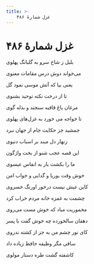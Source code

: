 ```yaml
---
title: >-
    غزل شمارهٔ ۴۸۶
---
```

# غزل شمارهٔ ۴۸۶

<div class="b" id="bn1"><div class="m1"><p>بلبل ز شاخ سرو به گلبانگ پهلوی</p></div>
<div class="m2"><p>می‌خواند دوش درس مقامات معنوی</p></div></div>
<div class="b" id="bn2"><div class="m1"><p>یعنی بیا که آتش موسی نمود گل</p></div>
<div class="m2"><p>تا از درخت نکته توحید بشنوی</p></div></div>
<div class="b" id="bn3"><div class="m1"><p>مرغان باغ قافیه سنجند و بذله گوی</p></div>
<div class="m2"><p>تا خواجه می خورد به غزل‌های پهلوی</p></div></div>
<div class="b" id="bn4"><div class="m1"><p>جمشید جز حکایت جام از جهان نبرد</p></div>
<div class="m2"><p>زنهار دل مبند بر اسباب دنیوی</p></div></div>
<div class="b" id="bn5"><div class="m1"><p>این قصه عجب شنو از بخت واژگون</p></div>
<div class="m2"><p>ما را بکشت یار به انفاس عیسوی</p></div></div>
<div class="b" id="bn6"><div class="m1"><p>خوش وقت بوریا و گدایی و خواب امن</p></div>
<div class="m2"><p>کاین عیش نیست درخور اورنگ خسروی</p></div></div>
<div class="b" id="bn7"><div class="m1"><p>چشمت به غمزه خانه مردم خراب کرد</p></div>
<div class="m2"><p>مخموریت مباد که خوش مست می‌روی</p></div></div>
<div class="b" id="bn8"><div class="m1"><p>دهقان سالخورده چه خوش گفت با پسر</p></div>
<div class="m2"><p>کای نور چشم من به جز از کشته ندروی</p></div></div>
<div class="b" id="bn9"><div class="m1"><p>ساقی مگر وظیفه حافظ زیاده داد</p></div>
<div class="m2"><p>کاشفته گشت طره دستار مولوی</p></div></div>
